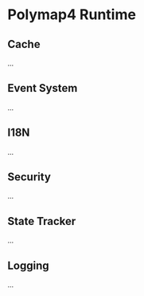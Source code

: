 # Polymap4 Runtime

## Cache

...

## Event System

...

## I18N

...

## Security

...

## State Tracker

...

## Logging

...